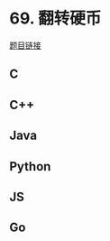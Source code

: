 # 69. 翻转硬币

[题目链接](https://kamacoder.com/problempage.php?pid=1108)

## C

## C++

## Java

## Python

## JS

## Go
